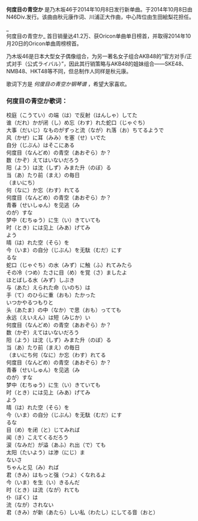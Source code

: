 

**何度目の青空か**
是乃木坂46于2014年10月8日发行新单曲。于2014年10月8日由N46Div.发行。该曲由秋元康作词、川浦正大作曲，中心阵位由生田絵梨花担任。

_  
何度目の青空か_ 首日销量达41.2万、获Oricon单曲单日榜首，并取得2014年10月20日的Oricon单曲周榜榜首。

  
乃木坂46是日本大型女子偶像组合，为另一著名女子组合AKB48的“官方对手/正式对手（公式ライバル）”，因此其行销策略与AKB48的姐妹组合——SKE48、NMB48、HKT48等不同，但总制作人同样是秋元康。

  
歌词下方是 _何度目の青空か钢琴谱_ ，希望大家喜欢。

### 何度目の青空か歌词：

校庭（こうてい）の端（は）で反射（はんしゃ）してた  
谁（だれ）かが闭（し）め忘（わす）れた蛇口（じゃぐち）  
大事（だいじ）なものがずっと流（なが）れ落（お）ちてるようで  
风（かぜ）に耳（みみ）を塞（せ）いでた  
自分（じぶん）はそこにある  
何度目（なんどめ）の青空（あおぞら）か？  
数（かぞ）えてはいないだろう  
阳（よう）は沈（しず）みまた升（のぼ）る  
当（あ）たり前（まえ）の毎日  
（まいにち）  
何（なに）か忘（わす）れてる  
何度目（なんどめ）の青空（あおぞら）か？  
青春（せいしゅん）を见逃（み  
のが）すな  
梦中（むちゅう）に生（い）きていても  
时（とき）には见上（みあ）げてみ  
よう  
晴（は）れた空（そら）を  
今（いま）の自分（じぶん）を无駄（むだ）にす  
るな  
蛇口（じゃぐち）の水（みず）に触（ふ）れてみたら  
その冷（つめ）たさに目（め）を覚（さ）ましたよ  
ほとばしる水（みず）しぶき  
与（あた）えられた命（いのち）は  
手（て）のひらに重（おも）たかった  
いつかやるつもりと  
头（あたま）の中（なか）で思（おも）ってても  
永远（えいえん）は短（みじか）い  
何度目（なんどめ）の青空（あおぞら）か？  
数（かぞ）えてはいないだろう  
阳（よう）は沈（しず）みまた升（のぼ）る  
当（あ）たり前（まえ）の毎日  
（まいにち何（なに）か忘（わす）れてる  
何度目（なんどめ）の青空（あおぞら）か？  
青春（せいしゅん）を见逃（み  
のが）すな  
梦中（むちゅう）に生（い）きていても  
时（とき）には见上（みあ）げてみ  
よう  
晴（は）れた空（そら）を  
今（いま）の自分（じぶん）を无駄（むだ）にす  
るな  
目（め）を闭（と）じてみれば  
闻（き）こえてくるだろう  
涙（なみだ）が溢（あふ）れ出（で）ても  
太阳（たいよう）は渗（にじ）ま  
ないさ  
ちゃんと见（み）れば  
君（きみ）はもっと强（つよ）くなれるよ  
今（いま）を生（い）きるんだ  
时（とき）は流（なが）れても  
仆（ぼく）は  
流（なが）されない  
君（きみ）が新（あたら）しい私（わたし）にしてる音（おと）

